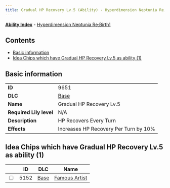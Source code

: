 ```yaml
---
title: Gradual HP Recovery Lv.5 (Ability) - Hyperdimension Neptunia Re;Birth1
---
```


[**Ability Index**](/neptunia/rb1/ability/index.html) - [Hyperdimension Neptunia Re;Birth1](/neptunia/rb1)

## Contents

- [Basic information](#basic-information)
- [Idea Chips which have Gradual HP Recovery Lv.5 as ability (1)](#idea-chips-which-have-gradual-hp-recovery-lv5-as-ability-1)

## Basic information

|   |   |
| -- | -- |
| **ID** | 9651
**DLC** | [Base](/neptunia/rb1/dlc/1-base.html)
**Name** | Gradual HP Recovery Lv.5
**Required Lily level** | N/A
**Description** | HP Recovers Every Turn
**Effects** | Increases HP Recovery Per Turn by 10% |


## Idea Chips which have Gradual HP Recovery Lv.5 as ability (1)

|    | ID | DLC | Name |
| -- | -- | --- | ---- |
| <input type="checkbox" id="rb1-item-1-5152" class="trackbox" /> | 5152 | [Base](/neptunia/rb1/dlc/1-base.html) | [Famous Artist](/neptunia/rb1/item/1-5152-famous-artist.html) |
